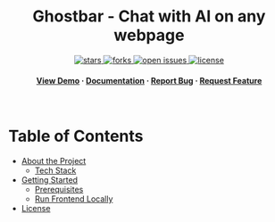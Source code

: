 <div align="center">

  <h1>Ghostbar - Chat with AI on any webpage</h1>

  <!-- Badges -->
<p>
  <!-- Repo info -->
  <a href="https://github.com/nick-0101/ghostbar">
    <img src="https://img.shields.io/github/stars/nick-0101/ghostbar?style=flat-square" alt="stars" />
  </a>
  <a href="https://github.com/nick-0101/ghostbar/network/members">
    <img src="https://img.shields.io/github/forks/nick-0101/ghostbar?style=flat-square" alt="forks" />
  </a>
  <a href="https://github.com/nick-0101/ghostbar/issues/">
    <img src="https://img.shields.io/github/issues/nick-0101/ghostbar?style=flat-square" alt="open issues" />
  </a>
  <a href="https://github.com/nick-0101/ghostbar/blob/master/LICENSE">
    <img src="https://img.shields.io/badge/licence-MIT-brightgreen?style=flat-square" alt="license" />
  </a>
</p>

<h4>
    <a href="https://x.com/nickmd01/status/1937855490333049291/">View Demo</a>
  <span> · </span>
    <a href="#getting-started">Documentation</a>
  <span> · </span>
    <a href="https://github.com/nick-0101/ghostbar/issues/">Report Bug</a>
  <span> · </span>
    <a href="https://github.com/nick-0101/ghostbar/issues/">Request Feature</a>
  </h4>
</div>

<br />

<!-- Table of Contents -->

# Table of Contents

- [About the Project](#about-the-project)
  - [Tech Stack](#tech-stack)
- [Getting Started](#getting-started)
  - [Prerequisites](#prerequisites)
  - [Run Frontend Locally](#run-frontend-locally)
- [License](#license)
